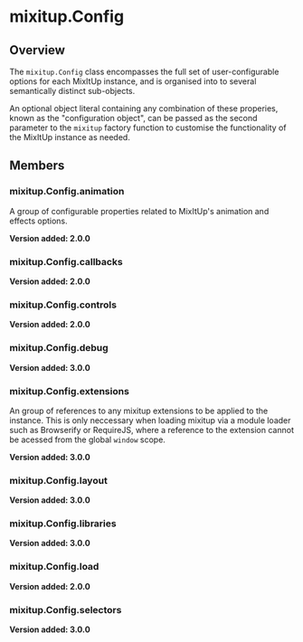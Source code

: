 # mixitup.Config

## Overview

The `mixitup.Config` class encompasses the full set of user-configurable
options for each MixItUp instance, and is organised into to several
semantically distinct sub-objects.

An optional object literal containing any combination of these properies,
known as the "configuration object", can be passed as the second parameter to
the `mixitup` factory function to customise the functionality of the MixItUp
instance as needed.

## Members

### <a id="mixitup.Config.animation">mixitup.Config.animation</a>



A group of configurable properties related to MixItUp's animation and effects options.



**Version added: 2.0.0**
### <a id="mixitup.Config.callbacks">mixitup.Config.callbacks</a>







**Version added: 2.0.0**
### <a id="mixitup.Config.controls">mixitup.Config.controls</a>







**Version added: 2.0.0**
### <a id="mixitup.Config.debug">mixitup.Config.debug</a>







**Version added: 3.0.0**
### <a id="mixitup.Config.extensions">mixitup.Config.extensions</a>



An group of references to any mixitup extensions to be applied to the
instance. This is only neccessary when loading mixitup via a module
loader such as Browserify or RequireJS, where a reference to the
extension cannot be acessed from the global `window` scope.



**Version added: 3.0.0**
### <a id="mixitup.Config.layout">mixitup.Config.layout</a>







**Version added: 3.0.0**
### <a id="mixitup.Config.libraries">mixitup.Config.libraries</a>







**Version added: 3.0.0**
### <a id="mixitup.Config.load">mixitup.Config.load</a>







**Version added: 2.0.0**
### <a id="mixitup.Config.selectors">mixitup.Config.selectors</a>







**Version added: 3.0.0**
